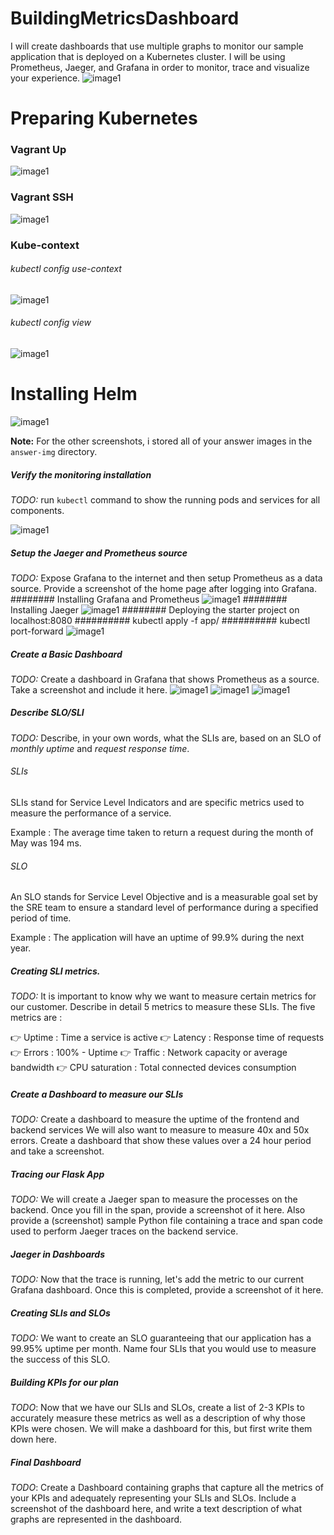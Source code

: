 # BuildingMetricsDashboard
I will create dashboards that use multiple graphs to monitor our sample application that is deployed on a Kubernetes cluster. I will be using Prometheus, Jaeger, and Grafana in order to monitor, trace and visualize your experience. 
![image1](screenshots/img2.png)

# Preparing Kubernetes
### Vagrant Up
![image1](screenshots/img3.png)
### Vagrant SSH
![image1](screenshots/img4.png)
### Kube-context 
###### kubectl config use-context
![image1](screenshots/img5.png)
###### kubectl config view
![image1](screenshots/img6.png)

# Installing Helm
![image1](screenshots/img7.png)




**Note:** For the other screenshots, i stored all of your answer images in the `answer-img` directory.

##### Verify the monitoring installation

*TODO:* run `kubectl` command to show the running pods and services for all components. 

![image1](answer-img/pods.png)

##### Setup the Jaeger and Prometheus source
*TODO:* Expose Grafana to the internet and then setup Prometheus as a data source. Provide a screenshot of the home page after logging into Grafana.
######## Installing Grafana and Prometheus
![image1](answer-img/grafana.png)
######## Installing Jaeger
![image1](answer-img/jaeger.png)
######## Deploying the starter project on localhost:8080 
########## kubectl apply -f app/
########## kubectl port-forward
![image1](answer-img/homepage.png)

##### Create a Basic Dashboard
*TODO:* Create a dashboard in Grafana that shows Prometheus as a source. Take a screenshot and include it here.
![image1](answer-img/dashboard.png)
![image1](screenshots/img11.png)
![image1](screenshots/img12.png)

##### Describe SLO/SLI
*TODO:* Describe, in your own words, what the SLIs are, based on an SLO of *monthly uptime* and *request response time*.


###### SLIs 

SLIs stand for Service Level Indicators and are specific metrics used to measure the performance of a service. 

Example : The average time taken to return a request during the month of May was 194 ms.

###### SLO

An SLO stands for Service Level Objective and is a measurable goal set by the SRE team to ensure a standard level of performance during a specified period of time. 

Example : The application will have an uptime of 99.9% during the next year. 

##### Creating SLI metrics.
*TODO:* It is important to know why we want to measure certain metrics for our customer. Describe in detail 5 metrics to measure these SLIs. 
The five metrics are : 

👉️ Uptime : Time a service is active
👉️ Latency : Response time of requests
👉️ Errors : 100% - Uptime
👉️ Traffic : Network capacity or average bandwidth
👉️ CPU saturation : Total connected devices consumption 

##### Create a Dashboard to measure our SLIs
*TODO:* Create a dashboard to measure the uptime of the frontend and backend services We will also want to measure to measure 40x and 50x errors. Create a dashboard that show these values over a 24 hour period and take a screenshot.

##### Tracing our Flask App
*TODO:*  We will create a Jaeger span to measure the processes on the backend. Once you fill in the span, provide a screenshot of it here. Also provide a (screenshot) sample Python file containing a trace and span code used to perform Jaeger traces on the backend service.

##### Jaeger in Dashboards
*TODO:* Now that the trace is running, let's add the metric to our current Grafana dashboard. Once this is completed, provide a screenshot of it here.


##### Creating SLIs and SLOs
*TODO:* We want to create an SLO guaranteeing that our application has a 99.95% uptime per month. Name four SLIs that you would use to measure the success of this SLO.

##### Building KPIs for our plan
*TODO*: Now that we have our SLIs and SLOs, create a list of 2-3 KPIs to accurately measure these metrics as well as a description of why those KPIs were chosen. We will make a dashboard for this, but first write them down here.

##### Final Dashboard
*TODO*: Create a Dashboard containing graphs that capture all the metrics of your KPIs and adequately representing your SLIs and SLOs. Include a screenshot of the dashboard here, and write a text description of what graphs are represented in the dashboard.  
